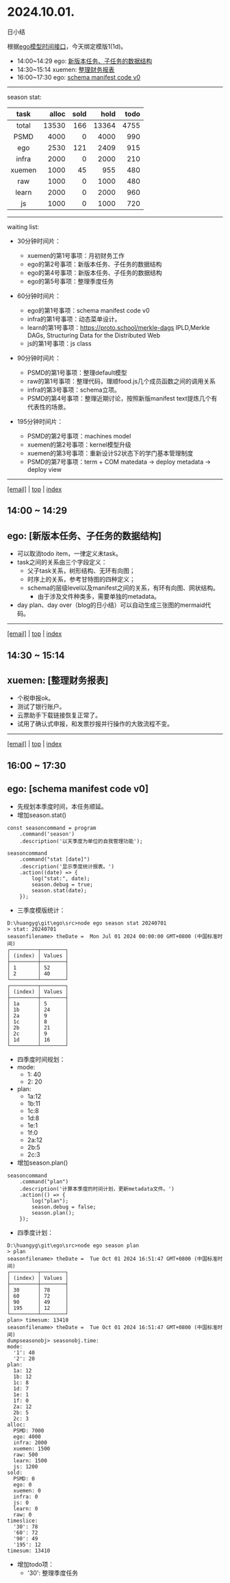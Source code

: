# 2024.10.01.
日小结

<a id="top"></a>
根据[ego模型时间接口](https://gitee.com/hyg/blog/blob/master/timeflow.md)，今天绑定模版1(1d)。

<a id="index"></a>
- 14:00~14:29	ego: [新版本任务、子任务的数据结构](#20241001140000)
- 14:30~15:14	xuemen: [整理财务报表](#20241001143000)
- 16:00~17:30	ego: [schema manifest code v0](#20241001160000)

---
season stat:

| task | alloc | sold | hold | todo |
| :---: | ---: | ---: | ---: | ---: |
| total | 13530 | 166 | 13364 | 4755 |
| PSMD | 4000 | 0 | 4000 | 990 |
| ego | 2530 | 121 | 2409 | 915 |
| infra | 2000 | 0 | 2000 | 210 |
| xuemen | 1000 | 45 | 955 | 480 |
| raw | 1000 | 0 | 1000 | 480 |
| learn | 2000 | 0 | 2000 | 960 |
| js | 1000 | 0 | 1000 | 720 |

---
waiting list:


- 30分钟时间片：
  - xuemen的第1号事项：月初财务工作
  - ego的第2号事项：新版本任务、子任务的数据结构
  - ego的第4号事项：新版本任务、子任务的数据结构
  - ego的第5号事项：整理季度任务

- 60分钟时间片：
  - ego的第1号事项：schema manifest code v0
  - infra的第1号事项：动态菜单设计。
  - learn的第1号事项：https://proto.school/merkle-dags IPLD,Merkle DAGs, Structuring Data for the Distributed Web
  - js的第1号事项：js class

- 90分钟时间片：
  - PSMD的第1号事项：整理default模型
  - raw的第1号事项：整理代码，理顺food.js几个成员函数之间的调用关系
  - infra的第3号事项：schema立项。
  - PSMD的第4号事项：整理近期讨论，按照新版manifest text提炼几个有代表性的场景。

- 195分钟时间片：
  - PSMD的第2号事项：machines model
  - xuemen的第2号事项：kernel模型升级
  - xuemen的第3号事项：重新设计S2状态下的学门基本管理制度
  - PSMD的第7号事项：term + COM matedata -> deploy metadata -> deploy view

---
<a href="mailto:huangyg@mars22.com?subject=关于2024.10.01.[新版本任务、子任务的数据结构]任务&body=日期: 2024.10.01.%0D%0A序号: 5%0D%0A手稿:../../draft/2024/10/20241001.01.md%0D%0A---请勿修改邮件主题及以上内容 从下一行开始写您的想法---%0D%0A">[email]</a> | [top](#top) | [index](#index)
<a id="20241001140000"></a>
## 14:00 ~ 14:29
## ego: [新版本任务、子任务的数据结构]

- 可以取消todo item，一律定义未task。
- task之间的关系由三个字段定义：
    - 父子task关系，树形结构、无环有向图；
    - 时序上的关系，参考甘特图的四种定义；
    - schema的层级level以及manifest之间的关系，有环有向图、网状结构。
        - 由于涉及文件种类多，需要单独的metadata。
- day plan、day over（blog的日小结）可以自动生成三张图的mermaid代码。

---
<a href="mailto:huangyg@mars22.com?subject=关于2024.10.01.[整理财务报表]任务&body=日期: 2024.10.01.%0D%0A序号: 6%0D%0A手稿:../../draft/2024/10/20241001.02.md%0D%0A---请勿修改邮件主题及以上内容 从下一行开始写您的想法---%0D%0A">[email]</a> | [top](#top) | [index](#index)
<a id="20241001143000"></a>
## 14:30 ~ 15:14
## xuemen: [整理财务报表]

- 个税申报ok。
- 测试了银行账户。
- 云票助手下载链接恢复正常了。
- 试用了确认式申报，和发票抄报并行操作的大致流程不变。

---
<a href="mailto:huangyg@mars22.com?subject=关于2024.10.01.[schema manifest code v0]任务&body=日期: 2024.10.01.%0D%0A序号: 8%0D%0A手稿:../../draft/2024/10/20241001.03.md%0D%0A---请勿修改邮件主题及以上内容 从下一行开始写您的想法---%0D%0A">[email]</a> | [top](#top) | [index](#index)
<a id="20241001160000"></a>
## 16:00 ~ 17:30
## ego: [schema manifest code v0]

- 先规划本季度时间，本任务顺延。
- 增加season.stat()
```
const seasoncommand = program
    .command('season')
    .description('以天季度为单位的自我管理功能');

seasoncommand
    .command("stat [date]")
    .description('显示季度统计报表。')
    .action((date) => {
        log("stat:", date);
        season.debug = true;
        season.stat(date);
    });
```
- 三季度模版统计：
```
D:\huangyg\git\ego\src>node ego season stat 20240701
> stat: 20240701
seasonfilename> theDate =  Mon Jul 01 2024 00:00:00 GMT+0800 (中国标准时间)
┌─────────┬────────┐
│ (index) │ Values │
├─────────┼────────┤
│ 1       │ 52     │
│ 2       │ 40     │
└─────────┴────────┘
┌─────────┬────────┐
│ (index) │ Values │
├─────────┼────────┤
│ 1a      │ 5      │
│ 1b      │ 24     │
│ 2a      │ 9      │
│ 1c      │ 8      │
│ 2b      │ 21     │
│ 2c      │ 9      │
│ 1d      │ 16     │
└─────────┴────────┘
```
- 四季度时间规划：
- mode:
    - 1: 40
    - 2: 20
- plan:
    - 1a:12
    - 1b:11
    - 1c:8
    - 1d:8
    - 1e:1
    - 1f:0
    - 2a:12
    - 2b:5
    - 2c:3
- 增加season.plan()
```
seasoncommand
    .command("plan")
    .description('计算本季度的时间计划，更新metadata文件。')
    .action(() => {
        log("plan");
        season.debug = false;
        season.plan();
    });
```
- 四季度计划：
```
D:\huangyg\git\ego\src>node ego season plan
> plan
seasonfilename> theDate =  Tue Oct 01 2024 16:51:47 GMT+0800 (中国标准时间)
┌─────────┬────────┐
│ (index) │ Values │
├─────────┼────────┤
│ 30      │ 78     │
│ 60      │ 72     │
│ 90      │ 49     │
│ 195     │ 12     │
└─────────┴────────┘
plan> timesum: 13410
seasonfilename> theDate =  Tue Oct 01 2024 16:51:47 GMT+0800 (中国标准时间)
dumpseasonobj> seasonobj.time:
mode:
  '1': 40
  '2': 20
plan:
  1a: 12
  1b: 12
  1c: 8
  1d: 7
  1e: 1
  1f: 0
  2a: 12
  2b: 5
  2c: 3
alloc:
  PSMD: 7000
  ego: 4000
  infra: 2000
  xuemen: 1500
  raw: 500
  learn: 1500
  js: 1200
sold:
  PSMD: 0
  ego: 0
  xuemen: 0
  infra: 0
  js: 0
  learn: 0
  raw: 0
timeslice:
  '30': 78
  '60': 72
  '90': 49
  '195': 12
timesum: 13410
```
- 增加todo项：
    - '30': 整理季度任务